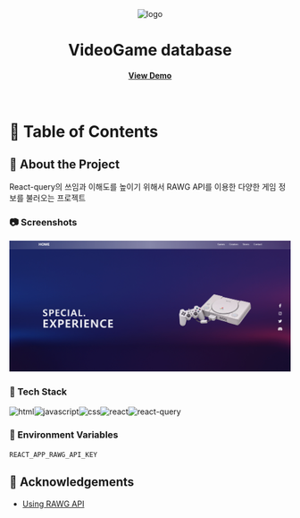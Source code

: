 <div align="center">

  <img src="/relative/cgvapp.png" alt="logo" width="200" height="auto" />
  <h1>VideoGame database</h1>

<h4>
    <a href="">View Demo</a>
  </h4>
</div>

<br />

<!-- Table of Contents -->

# :notebook_with_decorative_cover: Table of Contents

## :star2: About the Project

  <p>React-query의 쓰임과 이해도를 높이기 위해서 RAWG API를 이용한 다양한 게임 정보를 불러오는 프로젝트</p>

<!-- Screenshots -->

### :camera: Screenshots

<div align="center"> 
  <img src="./public/videogame.png" style="text-align:center">

</div>

<!-- TechStack -->

### :space_invader: Tech Stack

  <div style="display:flex">
  <img src="https://img.shields.io/badge/HTML5-E34F26?style=for-the-badge&logo=html5&logoColor=white" alt="html" />
  <img src="https://img.shields.io/badge/JavaScript-F7DF1E?style=for-the-badge&logo=JavaScript&logoColor=white" alt="javascript" />
  <img src="https://img.shields.io/badge/CSS3-1572B6?style=for-the-badge&logo=css3&logoColor=white" alt="css" />
  <img src="https://img.shields.io/badge/React-20232A?style=for-the-badge&logo=react&logoColor=61DAFB" alt="react" />
  <img src="https://img.shields.io/badge/ReactQuery-20232A?style=for-the-badge&logo=react&logoColor=61DAF" alt="react-query"/>
  </div>
<!-- Env Variables -->

### :key: Environment Variables

`REACT_APP_RAWG_API_KEY`

<!-- Acknowledgments -->

## :gem: Acknowledgements

- [Using RAWG API](https://rawg.io/apidocs)

